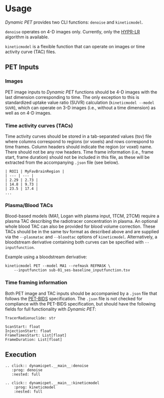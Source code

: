 # Usage

_Dynamic PET_ provides two CLI functions: `denoise` and `kineticmodel`.

`denoise` operates on 4-D images only.
Currently, only the [HYPR-LR] algorithm is available.

`kineticmodel` is a flexible function that can operate on images or time activity curve (TAC) files.

## PET Inputs

### Images

PET image inputs to _Dynamic PET_ functions should be 4-D images with the last dimension corresponding to time.
The only exception to this is standardized uptake value ratio (SUVR) calculation (`kineticmodel --model SUVR`), which can operate on 3-D images (i.e., without a time dimension) as well as on 4-D images.

### Time activity curves (TACs)

Time activity curves should be stored in a tab-separated values (tsv) file where
columns correspond to regions (or voxels) and rows correspond to time frames.
Column headers should indicate the region (or voxel) name.
There should not be any row headers.
Time frame information (i.e., frame start, frame duration) should not be included
in this file, as these will be extracted from the accompanying `.json` file (see below).

```{note} **Example TAC file content**
| ROI1 | MyFavBrainRegion |
| --- | --- |
| 2.29 | 2.73 |
| 14.8 | 9.73 |
| 23.5 | 17.4 |
...
```

### Plasma/Blood TACs

Blood-based models (MA1, Logan with plasma input, 1TCM, 2TCM) require a plasma
TAC describing the radiotracer concentration in plasma. An optional whole blood
TAC can also be provided for blood volume correction. These TACs should be in
the same tsv format as described above and are supplied via the `--plasmatac`
and `--bloodtac` options of `kineticmodel`. Alternatively, a bloodstream
derivative containing both curves can be specified with `--inputfunction`.

Example using a bloodstream derivative:

```console
kineticmodel PET --model MA1 --refmask REFMASK \
    --inputfunction sub-01_ses-baseline_inputfunction.tsv
```

### Time framing information

Both PET image and TAC inputs should be accompanied by a `.json` file that follows the [PET-BIDS] specification. The `.json` file is not checked for compliance with the PET-BIDS specification, but should have the following fields for full functionality with _Dynamic PET_:

```{code-block} python
TracerRadionuclide: str

ScanStart: float
InjectionStart: float
FrameTimesStart: List[float]
FrameDuration: List[float]
```

## Execution

```{eval-rst}
.. click:: dynamicpet.__main__:denoise
   :prog: denoise
   :nested: full
```

```{eval-rst}
.. click:: dynamicpet.__main__:kineticmodel
    :prog: kineticmodel
    :nested: full
```

[hypr-lr]: https://doi.org/10.2967/jnumed.109.073999
[pet-bids]: https://bids-specification.readthedocs.io/en/stable/04-modality-specific-files/09-positron-emission-tomography.html
